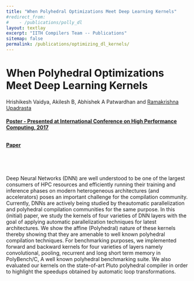 ```yaml
---
title: "When Polyhedral Optimizations Meet Deep Learning Kernels"
#redirect_from:
#    - /publications/polly_dl
layout: textlay
excerpt: "IITH Compilers Team -- Publications"
sitemap: false
permalink: /publications/optimizing_dl_kernels/
---
```



<div class="container-fluid" style="height:100%; width:100%"> 
<h1>When Polyhedral Optimizations Meet Deep Learning Kernels</h1>
<p>Hrishikesh Vaidya, Akilesh B, Abhishek A Patwardhan and <a href="https://www.iith.ac.in/~ramakrishna" target="_blank">Ramakrishna Upadrasta</p>
<h4> Poster - Presented at International Conference on High Performance Computing, 2017</h4>

<br>

<div style="position:relative; top:-25px;">
 <h4><a href="https://raiith.iith.ac.in/5200/1/HiPC%202017.pdf" target="_blank">Paper</a>
 </h4>
 </div>

 <br>     
<p> Deep Neural Networks (DNN) are well understood to be one of the largest consumers of HPC resources
and efficiently running their training and inference phases on modern heterogeneous architectures (and accelerators)
poses an important challenge for the compilation community. Currently, DNNs are actively being studied by theautomatic parallelization 
and polyhedral compilation communities for the same purpose. In this (initial) paper, we study the kernels of four varieties of 
DNN layers with the goal of applying automatic parallelization techniques for latest architectures. We show the affine (Polyhedral) nature
of these kernels thereby showing that they are amenable to well known polyhedral compilation techniques. For
benchmarking purposes, we implemented forward and backward kernels for four varieties of layers namely convolutional, pooling, 
recurrent and long short term memory in PolyBench/C, A well known polyhedral benchmarking suite. We also evaluated our kernels on 
the state-of-art Pluto polyhedral compiler in order to highlight the speedups obtained by automatic loop transformations.</p>
<br>
</div>
